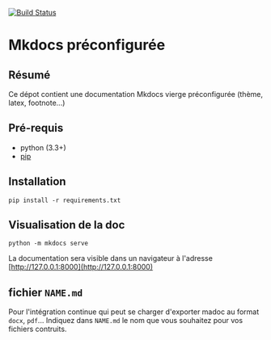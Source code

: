 [![Build Status](http://192.168.0.21:3001/api/badges/kevin/madoc/status.svg)](http://192.168.0.21:3001/kevin/madoc)

# Mkdocs préconfigurée

## Résumé

Ce dépot contient une documentation Mkdocs vierge préconfigurée (thème, latex, footnote...)

## Pré-requis

- python (3.3+)
- [pip](https://pypi.org/)

## Installation

```
pip install -r requirements.txt
```

## Visualisation de la doc

```
python -m mkdocs serve
```

La documentation sera visible dans un navigateur à l'adresse
[http://127.0.0.1:8000](http://127.0.0.1:8000)

## fichier `NAME.md`

Pour l'intégration continue qui peut se charger d'exporter madoc au format `docx`, `pdf`... Indiquez dans `NAME.md` le nom que vous souhaitez pour vos fichiers contruits.
